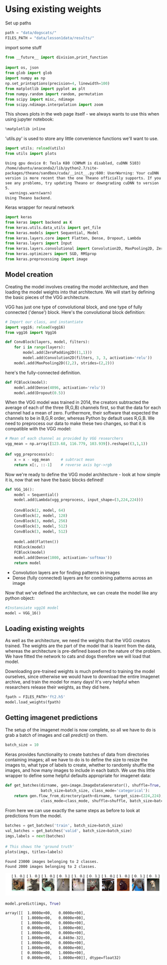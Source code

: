 
# Using existing weights

Set up paths


```python
path = "data/dogscats/"
FILES_PATH = "data/lesson1data/results/"
```

import some stuff


```python
from __future__ import division,print_function

import os, json
from glob import glob
import numpy as np
np.set_printoptions(precision=4, linewidth=100)
from matplotlib import pyplot as plt
from numpy.random import random, permutation
from scipy import misc, ndimage
from scipy.ndimage.interpolation import zoom
```

This shows plots in the web page itself - we always wants to use this when using jupyter notebook:


```python
%matplotlib inline
```

'utils.py' is used to store any little convenience functions we'll want to use.


```python
import utils; reload(utils)
from utils import plots
```

    Using gpu device 0: Tesla K80 (CNMeM is disabled, cuDNN 5103)
    /home/ubuntu/anaconda2/lib/python2.7/site-packages/theano/sandbox/cuda/__init__.py:600: UserWarning: Your cuDNN version is more recent than the one Theano officially supports. If you see any problems, try updating Theano or downgrading cuDNN to version 5.
      warnings.warn(warn)
    Using Theano backend.


Keras wrapper for neural network


```python
import keras
from keras import backend as K
from keras.utils.data_utils import get_file
from keras.models import Sequential, Model
from keras.layers.core import Flatten, Dense, Dropout, Lambda
from keras.layers import Input
from keras.layers.convolutional import Convolution2D, MaxPooling2D, ZeroPadding2D
from keras.optimizers import SGD, RMSprop
from keras.preprocessing import image
```

## Model creation

Creating the model involves creating the model architecture, and then loading the model weights into that architecture. We will start by defining the basic pieces of the VGG architecture.

VGG has just one type of convolutional block, and one type of fully connected ('dense') block. Here's the convolutional block definition:


```python
# Import our class, and instantiate
import vgg16; reload(vgg16)
from vgg16 import Vgg16
```


```python
def ConvBlock(layers, model, filters):
    for i in range(layers): 
        model.add(ZeroPadding2D((1,1)))
        model.add(Convolution2D(filters, 3, 3, activation='relu'))
    model.add(MaxPooling2D((2,2), strides=(2,2)))
```

here's the fully-connected definition.


```python
def FCBlock(model):
    model.add(Dense(4096, activation='relu'))
    model.add(Dropout(0.5))
```

When the VGG model was trained in 2014, the creators subtracted the average of each of the three (R,G,B) channels first, so that the data for each channel had a mean of zero. Furthermore, their software that expected the channels to be in B,G,R order, whereas Python by default uses R,G,B. We need to preprocess our data to make these two changes, so that it is compatible with the VGG model:


```python
# Mean of each channel as provided by VGG researchers
vgg_mean = np.array([123.68, 116.779, 103.939]).reshape((3,1,1))

def vgg_preprocess(x):
    x = x - vgg_mean     # subtract mean
    return x[:, ::-1]    # reverse axis bgr->rgb
```

Now we're ready to define the VGG model architecture - look at how simple it is, now that we have the basic blocks defined!


```python
def VGG_16():
    model = Sequential()
    model.add(Lambda(vgg_preprocess, input_shape=(3,224,224)))

    ConvBlock(2, model, 64)
    ConvBlock(2, model, 128)
    ConvBlock(3, model, 256)
    ConvBlock(3, model, 512)
    ConvBlock(3, model, 512)

    model.add(Flatten())
    FCBlock(model)
    FCBlock(model)
    model.add(Dense(1000, activation='softmax'))
    return model
```

- Convolution layers are for finding patterns in images
- Dense (fully connected) layers are for combining patterns across an image

Now that we've defined the architecture, we can create the model like any python object:


```python
#Instansiate vgg16 model
model = VGG_16()
```

## Loading existing weights

As well as the architecture, we need the weights that the VGG creators trained. The weights are the part of the model that is learnt from the data, whereas the architecture is pre-defined based on the nature of the problem. 
We have fitted the network to cats and dogs therefore we will load that model.  
  
Downloading pre-trained weights is much preferred to training the model ourselves, since otherwise we would have to download the entire Imagenet archive, and train the model for many days! It's very helpful when researchers release their weights, as they did here.


```python
fpath = FILES_PATH+'ft2.h5'
model.load_weights(fpath)
```

##  Getting imagenet predictions

The setup of the imagenet model is now complete, so all we have to do is grab a batch of images and call *predict()* on them.


```python
batch_size = 10
```

Keras provides functionality to create batches of data from directories containing images; all we have to do is to define the size to resize the images to, what type of labels to create, whether to randomly shuffle the images, and how many images to include in each batch. We use this little wrapper to define some helpful defaults appropriate for imagenet data:


```python
def get_batches(dirname, gen=image.ImageDataGenerator(), shuffle=True, 
                batch_size=batch_size, class_mode='categorical'):
    return gen.flow_from_directory(path+dirname, target_size=(224,224), 
                class_mode=class_mode, shuffle=shuffle, batch_size=batch_size)
```

From here we can use exactly the same steps as before to look at predictions from the model.


```python
batches = get_batches('train', batch_size=batch_size)
val_batches = get_batches('valid', batch_size=batch_size)
imgs,labels = next(batches)

# This shows the 'ground truth'
plots(imgs, titles=labels)
```

    Found 23000 images belonging to 2 classes.
    Found 2000 images belonging to 2 classes.



![png](output_30_1.png)



```python
model.predict(imgs, True)
```




    array([[  1.0000e+00,   0.0000e+00],
           [  1.0000e+00,   0.0000e+00],
           [  1.0000e+00,   0.0000e+00],
           [  0.0000e+00,   1.0000e+00],
           [  1.0000e+00,   0.0000e+00],
           [  1.0000e+00,   4.8469e-32],
           [  1.0000e+00,   0.0000e+00],
           [  1.0000e+00,   0.0000e+00],
           [  0.0000e+00,   1.0000e+00],
           [  0.0000e+00,   1.0000e+00]], dtype=float32)




```python

```
